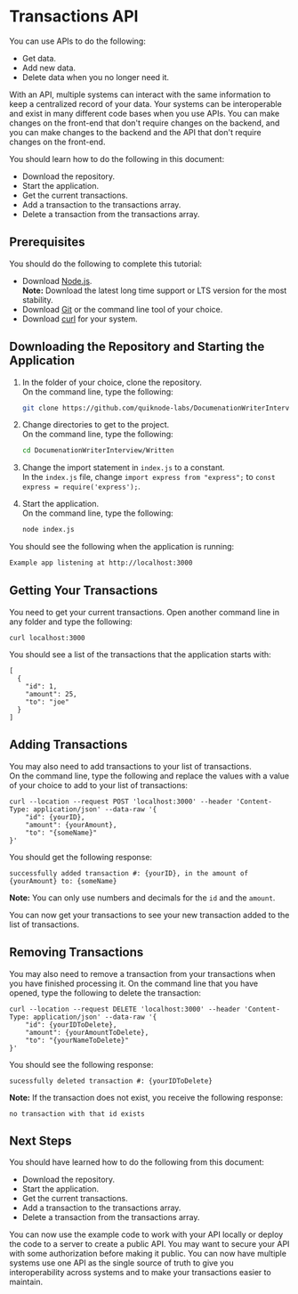 # Transactions API

You can use APIs to do the following:  

* Get data.  
* Add new data.  
* Delete data when you no longer need it.  

With an API, multiple systems can interact with the same information to keep a centralized record of your data.
Your systems can be interoperable and exist in many different code bases when you use APIs.
You can make changes on the front-end that don't require changes on the backend, and you can make changes to the backend and the API that don't require changes on the front-end.  

You should learn how to do the following in this document:  

* Download the repository.
* Start the application.  
* Get the current transactions.
* Add a transaction to the transactions array.
* Delete a transaction from the transactions array.

## Prerequisites

You should do the following to complete this tutorial:  

* Download [Node.js](https://nodejs.org/en/download/).  
    **Note:** Download the latest long time support or LTS version for the most stability.  
* Download [Git](https://git-scm.com/downloads) or the command line tool of your choice.
* Download [curl](https://curl.se/download.html) for your system.

## Downloading the Repository and Starting the Application

1. In the folder of your choice, clone the repository.  
    On the command line, type the following:  

    ```bash
    git clone https://github.com/quiknode-labs/DocumenationWriterInterview.git
    ```

1. Change directories to get to the project.  
    On the command line, type the following:  

    ```bash
    cd DocumenationWriterInterview/Written
    ```

1. Change the import statement in `index.js` to a constant.  
    In the `index.js` file, change `import express from "express";` to `const express = require('express');`.

1. Start the application.  
    On the command line, type the following:  

    ```bash
    node index.js
    ```

You should see the following when the application is running:  

```bash
Example app listening at http://localhost:3000
```

## Getting Your Transactions

You need to get your current transactions.
Open another command line in any folder and type the following:  

```curl
curl localhost:3000
```

You should see a list of the transactions that the application starts with:  

```curl
[
  {
    "id": 1,
    "amount": 25,
    "to": "joe"
  }
]
```

## Adding Transactions

You may also need to add transactions to your list of transactions.  
On the command line, type the following and replace the values with a value of your choice to add to your list of transactions:

```curl
curl --location --request POST 'localhost:3000' --header 'Content-Type: application/json' --data-raw '{
    "id": {yourID},
    "amount": {yourAmount},
    "to": "{someName}"
}'
```

You should get the following response:  

```curl
successfully added transaction #: {yourID}, in the amount of {yourAmount} to: {someName}
```

**Note:** You can only use numbers and decimals for the `id` and the `amount`.  

You can now get your transactions to see your new transaction added to the list of transactions.

## Removing Transactions

You may also need to remove a transaction from your transactions when you have finished processing it.
On the command line that you have opened, type the following to delete the transaction:

```curl
curl --location --request DELETE 'localhost:3000' --header 'Content-Type: application/json' --data-raw '{
    "id": {yourIDToDelete},
    "amount": {yourAmountToDelete},
    "to": "{yourNameToDelete}"
}'
```

You should see the following response:  

```curl
sucessfully deleted transaction #: {yourIDToDelete}
```

**Note:** If the transaction does not exist, you receive the following response:  

```curl
no transaction with that id exists
```

## Next Steps

You should have learned how to do the following from this document:  

* Download the repository.
* Start the application.  
* Get the current transactions.
* Add a transaction to the transactions array.
* Delete a transaction from the transactions array.

You can now use the example code to work with your API locally or deploy the code to a server to create a public API.
You may want to secure your API with some authorization before making it public.
You can now have multiple systems use one API as the single source of truth to give you interoperability across systems and to make your transactions easier to maintain.  

